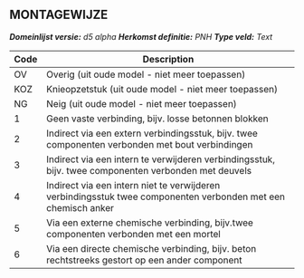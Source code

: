 ## MONTAGEWIJZE

*__Domeinlijst versie:__ d5 alpha*
*__Herkomst definitie:__ PNH*
*__Type veld:__ Text*

| __Code__ | __Description__	                                                                                              |
|----------|---------------------------------------------------------------------------------------------------------------|
| OV       | Overig (uit oude model - niet meer toepassen)                                                                 |
| KOZ      | Knieopzetstuk (uit oude model - niet meer toepassen)                                                          |
| NG       | Neig (uit oude model - niet meer toepassen)                                                                   |
| 1        | Geen vaste verbinding, bijv. losse betonnen blokken                                                           |
| 2        | Indirect via een extern verbindingsstuk, bijv. twee componenten verbonden met bout verbindingen               |
| 3        | Indirect via een intern te verwijderen verbindingsstuk, bijv. twee componenten verbonden met deuvels          |
| 4        | Indirect via een intern niet te verwijderen verbindingsstuk twee componenten verbonden met een chemisch anker |
| 5        | Via een externe chemische verbinding, bijv.twee componenten verbonden met een mortel                          |
| 6        | Via een directe chemische verbinding, bijv. beton rechtstreeks gestort op een ander component                 |
